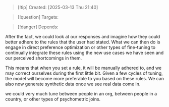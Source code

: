 
>[!tip] Created: [2025-03-13 Thu 21:40]

>[!question] Targets: 

>[!danger] Depends: 

After the fact, we could look at our responses and imagine how they could better adhere to the rules that the user had stated. What we can then do is engage in direct preference optimization or other types of fine-tuning to continually integrate these rules using the new use cases we have seen and our perceived shortcomings in them.

This means that when you set a rule, it will be manually adhered to, and we may correct ourselves during the first little bit. Given a few cycles of tuning, the model will become more preferable to you based on these rules. We can also now generate synthetic data once we see real data come in.

we could very much tune between people in an org, between people in a country, or other types of psychometric joins. 